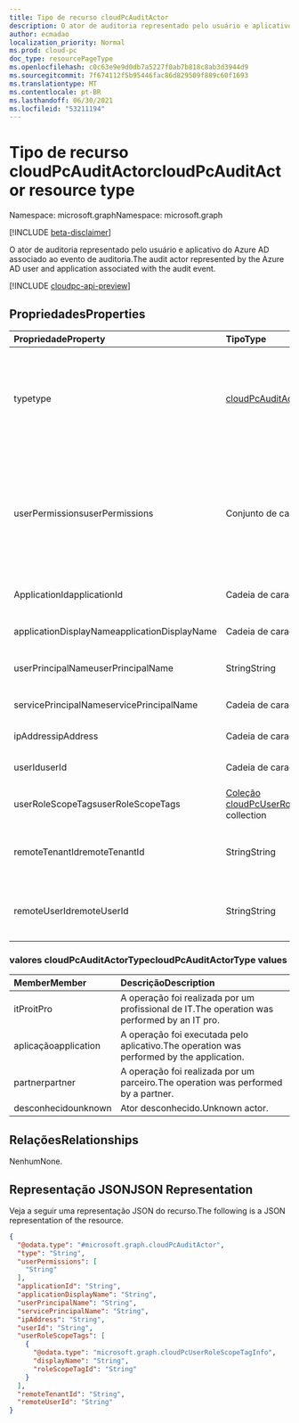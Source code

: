 ```yaml
---
title: Tipo de recurso cloudPcAuditActor
description: O ator de auditoria representado pelo usuário e aplicativo do Azure AD associado ao evento de auditoria.
author: ecmadao
localization_priority: Normal
ms.prod: cloud-pc
doc_type: resourcePageType
ms.openlocfilehash: c0c63e9e9d0db7a5227f0ab7b818c8ab3d3944d9
ms.sourcegitcommit: 7f674112f5b95446fac86d829509f889c60f1693
ms.translationtype: MT
ms.contentlocale: pt-BR
ms.lasthandoff: 06/30/2021
ms.locfileid: "53211194"
---
```

# <a name="cloudpcauditactor-resource-type"></a><span data-ttu-id="5cf11-103">Tipo de recurso cloudPcAuditActor</span><span class="sxs-lookup"><span data-stu-id="5cf11-103">cloudPcAuditActor resource type</span></span>

<span data-ttu-id="5cf11-104">Namespace: microsoft.graph</span><span class="sxs-lookup"><span data-stu-id="5cf11-104">Namespace: microsoft.graph</span></span>

[!INCLUDE [beta-disclaimer](../../includes/beta-disclaimer.md)]

<span data-ttu-id="5cf11-105">O ator de auditoria representado pelo usuário e aplicativo do Azure AD associado ao evento de auditoria.</span><span class="sxs-lookup"><span data-stu-id="5cf11-105">The audit actor represented by the Azure AD user and application associated with the audit event.</span></span>

[!INCLUDE [cloudpc-api-preview](../../includes/cloudpc-api-preview.md)]

## <a name="properties"></a><span data-ttu-id="5cf11-106">Propriedades</span><span class="sxs-lookup"><span data-stu-id="5cf11-106">Properties</span></span>

|<span data-ttu-id="5cf11-107">Propriedade</span><span class="sxs-lookup"><span data-stu-id="5cf11-107">Property</span></span>|<span data-ttu-id="5cf11-108">Tipo</span><span class="sxs-lookup"><span data-stu-id="5cf11-108">Type</span></span>|<span data-ttu-id="5cf11-109">Descrição</span><span class="sxs-lookup"><span data-stu-id="5cf11-109">Description</span></span>|
|:---|:---|:---|
|<span data-ttu-id="5cf11-110">type</span><span class="sxs-lookup"><span data-stu-id="5cf11-110">type</span></span>|[<span data-ttu-id="5cf11-111">cloudPcAuditActorType</span><span class="sxs-lookup"><span data-stu-id="5cf11-111">cloudPcAuditActorType</span></span>](#cloudpcauditactortype-values)|<span data-ttu-id="5cf11-112">O tipo de ator.</span><span class="sxs-lookup"><span data-stu-id="5cf11-112">The actor type.</span></span> <span data-ttu-id="5cf11-113">Os valores possíveis `ItPro` `Application` incluem , e `Partner` `Unknown` .</span><span class="sxs-lookup"><span data-stu-id="5cf11-113">Possible values include `ItPro`, `Application`, `Partner` and `Unknown`.</span></span>|
|<span data-ttu-id="5cf11-114">userPermissions</span><span class="sxs-lookup"><span data-stu-id="5cf11-114">userPermissions</span></span>|<span data-ttu-id="5cf11-115">Conjunto de cadeia de caracteres</span><span class="sxs-lookup"><span data-stu-id="5cf11-115">String collection</span></span>|<span data-ttu-id="5cf11-116">Lista de permissões de usuário e permissões de aplicativo quando o evento de auditoria foi executado.</span><span class="sxs-lookup"><span data-stu-id="5cf11-116">List of user permissions and application permissions when the audit event was performed.</span></span>|
|<span data-ttu-id="5cf11-117">ApplicationId</span><span class="sxs-lookup"><span data-stu-id="5cf11-117">applicationId</span></span>|<span data-ttu-id="5cf11-118">Cadeia de caracteres</span><span class="sxs-lookup"><span data-stu-id="5cf11-118">String</span></span>|<span data-ttu-id="5cf11-119">ID do aplicativo do Azure AD.</span><span class="sxs-lookup"><span data-stu-id="5cf11-119">Azure AD application ID.</span></span>|
|<span data-ttu-id="5cf11-120">applicationDisplayName</span><span class="sxs-lookup"><span data-stu-id="5cf11-120">applicationDisplayName</span></span>|<span data-ttu-id="5cf11-121">Cadeia de caracteres</span><span class="sxs-lookup"><span data-stu-id="5cf11-121">String</span></span>|<span data-ttu-id="5cf11-122">Nome do aplicativo.</span><span class="sxs-lookup"><span data-stu-id="5cf11-122">Name of the application.</span></span>|
|<span data-ttu-id="5cf11-123">userPrincipalName</span><span class="sxs-lookup"><span data-stu-id="5cf11-123">userPrincipalName</span></span>|<span data-ttu-id="5cf11-124">String</span><span class="sxs-lookup"><span data-stu-id="5cf11-124">String</span></span>|<span data-ttu-id="5cf11-125">Nome principal do usuário (UPN).</span><span class="sxs-lookup"><span data-stu-id="5cf11-125">User Principal Name (UPN).</span></span>|
|<span data-ttu-id="5cf11-126">servicePrincipalName</span><span class="sxs-lookup"><span data-stu-id="5cf11-126">servicePrincipalName</span></span>|<span data-ttu-id="5cf11-127">Cadeia de caracteres</span><span class="sxs-lookup"><span data-stu-id="5cf11-127">String</span></span>|<span data-ttu-id="5cf11-128">Nome da entidade de serviço (SPN).</span><span class="sxs-lookup"><span data-stu-id="5cf11-128">Service Principal Name (SPN).</span></span>|
|<span data-ttu-id="5cf11-129">ipAddress</span><span class="sxs-lookup"><span data-stu-id="5cf11-129">ipAddress</span></span>|<span data-ttu-id="5cf11-130">Cadeia de caracteres</span><span class="sxs-lookup"><span data-stu-id="5cf11-130">String</span></span>|<span data-ttu-id="5cf11-131">Endereço IP.</span><span class="sxs-lookup"><span data-stu-id="5cf11-131">IP address.</span></span>|
|<span data-ttu-id="5cf11-132">userId</span><span class="sxs-lookup"><span data-stu-id="5cf11-132">userId</span></span>|<span data-ttu-id="5cf11-133">Cadeia de caracteres</span><span class="sxs-lookup"><span data-stu-id="5cf11-133">String</span></span>|<span data-ttu-id="5cf11-134">ID do usuário do Azure AD.</span><span class="sxs-lookup"><span data-stu-id="5cf11-134">Azure AD user ID.</span></span>|
|<span data-ttu-id="5cf11-135">userRoleScopeTags</span><span class="sxs-lookup"><span data-stu-id="5cf11-135">userRoleScopeTags</span></span>|<span data-ttu-id="5cf11-136">[Coleção cloudPcUserRoleScopeTagInfo](../resources/cloudpcuserrolescopetaginfo.md)</span><span class="sxs-lookup"><span data-stu-id="5cf11-136">[cloudPcUserRoleScopeTagInfo](../resources/cloudpcuserrolescopetaginfo.md) collection</span></span>|<span data-ttu-id="5cf11-137">Lista de marcas de escopo de função.</span><span class="sxs-lookup"><span data-stu-id="5cf11-137">List of role scope tags.</span></span>|
|<span data-ttu-id="5cf11-138">remoteTenantId</span><span class="sxs-lookup"><span data-stu-id="5cf11-138">remoteTenantId</span></span>|<span data-ttu-id="5cf11-139">String</span><span class="sxs-lookup"><span data-stu-id="5cf11-139">String</span></span>|<span data-ttu-id="5cf11-140">A ID do locatário do parceiro delegado.</span><span class="sxs-lookup"><span data-stu-id="5cf11-140">The delegated partner tenant ID.</span></span>|
|<span data-ttu-id="5cf11-141">remoteUserId</span><span class="sxs-lookup"><span data-stu-id="5cf11-141">remoteUserId</span></span>|<span data-ttu-id="5cf11-142">String</span><span class="sxs-lookup"><span data-stu-id="5cf11-142">String</span></span>|<span data-ttu-id="5cf11-143">A ID de usuário do parceiro delegada.</span><span class="sxs-lookup"><span data-stu-id="5cf11-143">The delegated partner user ID.</span></span>|

### <a name="cloudpcauditactortype-values"></a><span data-ttu-id="5cf11-144">valores cloudPcAuditActorType</span><span class="sxs-lookup"><span data-stu-id="5cf11-144">cloudPcAuditActorType values</span></span>

|<span data-ttu-id="5cf11-145">Member</span><span class="sxs-lookup"><span data-stu-id="5cf11-145">Member</span></span>|<span data-ttu-id="5cf11-146">Descrição</span><span class="sxs-lookup"><span data-stu-id="5cf11-146">Description</span></span>|
|:---|:---|
|<span data-ttu-id="5cf11-147">itPro</span><span class="sxs-lookup"><span data-stu-id="5cf11-147">itPro</span></span>|<span data-ttu-id="5cf11-148">A operação foi realizada por um profissional de IT.</span><span class="sxs-lookup"><span data-stu-id="5cf11-148">The operation was performed by an IT pro.</span></span>|
|<span data-ttu-id="5cf11-149">aplicação</span><span class="sxs-lookup"><span data-stu-id="5cf11-149">application</span></span>|<span data-ttu-id="5cf11-150">A operação foi executada pelo aplicativo.</span><span class="sxs-lookup"><span data-stu-id="5cf11-150">The operation was performed by the application.</span></span>|
|<span data-ttu-id="5cf11-151">partner</span><span class="sxs-lookup"><span data-stu-id="5cf11-151">partner</span></span>|<span data-ttu-id="5cf11-152">A operação foi realizada por um parceiro.</span><span class="sxs-lookup"><span data-stu-id="5cf11-152">The operation was performed by a partner.</span></span>|
|<span data-ttu-id="5cf11-153">desconhecido</span><span class="sxs-lookup"><span data-stu-id="5cf11-153">unknown</span></span>|<span data-ttu-id="5cf11-154">Ator desconhecido.</span><span class="sxs-lookup"><span data-stu-id="5cf11-154">Unknown actor.</span></span>|

## <a name="relationships"></a><span data-ttu-id="5cf11-155">Relações</span><span class="sxs-lookup"><span data-stu-id="5cf11-155">Relationships</span></span>

<span data-ttu-id="5cf11-156">Nenhum</span><span class="sxs-lookup"><span data-stu-id="5cf11-156">None.</span></span>

## <a name="json-representation"></a><span data-ttu-id="5cf11-157">Representação JSON</span><span class="sxs-lookup"><span data-stu-id="5cf11-157">JSON Representation</span></span>

<span data-ttu-id="5cf11-158">Veja a seguir uma representação JSON do recurso.</span><span class="sxs-lookup"><span data-stu-id="5cf11-158">The following is a JSON representation of the resource.</span></span>
<!-- {
  "blockType": "resource",
  "@odata.type": "microsoft.graph.cloudPcAuditActor"
}
-->

``` json
{
  "@odata.type": "#microsoft.graph.cloudPcAuditActor",
  "type": "String",
  "userPermissions": [
    "String"
  ],
  "applicationId": "String",
  "applicationDisplayName": "String",
  "userPrincipalName": "String",
  "servicePrincipalName": "String",
  "ipAddress": "String",
  "userId": "String",
  "userRoleScopeTags": [
    {
      "@odata.type": "microsoft.graph.cloudPcUserRoleScopeTagInfo",
      "displayName": "String",
      "roleScopeTagId": "String"
    }
  ],
  "remoteTenantId": "String",
  "remoteUserId": "String"
}
```
